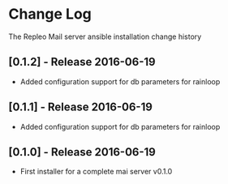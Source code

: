 # Change Log
The Repleo Mail server ansible installation change history

## [0.1.2] - Release 2016-06-19

* Added configuration support for db parameters for rainloop

## [0.1.1] - Release 2016-06-19

* Added configuration support for db parameters for rainloop

## [0.1.0] - Release 2016-06-19

* First installer for a complete mai server v0.1.0

